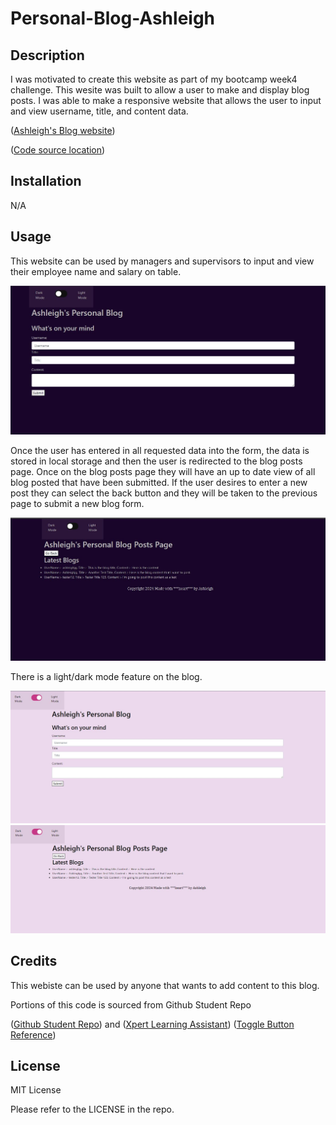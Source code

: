 # Personal-Blog-Ashleigh
## Description


I was motivated to create this website as part of my bootcamp week4 challenge. This wesite was built to allow a user to make and display blog posts. I was able to make a responsive website that allows the user to input and view username, title, and content data.

([Ashleigh's Blog website](https://ashleighjg.github.io/Personal-Blog-Ashleigh/))

([Code source location](https://github.com/Ashleighjg/Personal-Blog-Ashleigh))


## Installation

N/A

## Usage





This website can be used by managers and supervisors to input and view their employee name and salary on table.

 ![Shows personal blog input form](.\Pictures\form.JPG)

 Once the user has entered in all requested data into the form, the data is stored in local storage and then the user is redirected to the blog posts page. Once on the blog posts page they will have an up to date view of all blog posted that have been submitted. If the user desires to enter a new post they can select the back button and they will be taken to the previous page to submit a new blog form. 

 ![Shows personal blog input posted in new page ](.\Pictures\blogposts.JPG)

There is a light/dark mode feature on the blog.

![Shows personal form in light mode ](.\Pictures\formlight.JPG)
![Shows personal blog in light mode ](.\Pictures\blogpostslight.JPG)


 




## Credits

This webiste can be used by anyone that wants to add content to this blog.

Portions of this code is sourced from Github Student Repo 

([Github Student Repo](https://git.bootcampcontent.com/UNC-Chapel-Hill/UNC-VIRT-FSF-PT-05-2024-U-LOLC/-/tree/main/04-Web-APIs/01-Activities?ref_type=heads))  and 
([Xpert Learning Assistant](https://bootcampspot.instructure.com/courses/6022/external_tools/313))
([Toggle Button Reference](https://git.bootcampcontent.com/UNC-Chapel-Hill/UNC-VIRT-FSF-PT-05-2024-U-LOLC/-/tree/main/04-Web-APIs/01-Activities/11-Ins_Event-Listener?ref_type=heads))


## License

MIT License

Please refer to the LICENSE in the repo.








